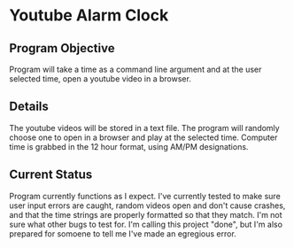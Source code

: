 # Youtube Alarm Clock

## Program Objective
Program will take a time as a command line argument and at the user selected time, open a youtube video in a browser.  

## Details
The youtube videos will be stored in a text file.  The program will randomly choose one to open in a browser and play at the selected time.  Computer time is grabbed in the 12 hour format, using AM/PM designations.

## Current Status
Program currently functions as I expect.  I've currently tested to make sure user input errors are caught, random videos open and don't cause crashes, and that the time strings are properly formatted so that they match. I'm not sure what other bugs to test for.  I'm calling this project "done", but I'm also prepared for somoene to tell me I've made an egregious error.
